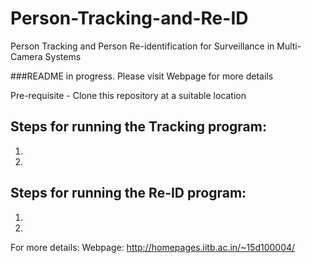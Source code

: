 # Person-Tracking-and-Re-ID
Person Tracking and Person Re-identification for Surveillance in Multi-Camera Systems

###README in progress. Please visit Webpage for more details

Pre-requisite - Clone this repository at a suitable location

## Steps for running the Tracking program:
1.
2.

## Steps for running the Re-ID program:
1.
2.


For more details:
Webpage: http://homepages.iitb.ac.in/~15d100004/
